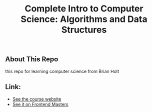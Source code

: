 <h1 align="center">Complete Intro to Computer Science: Algorithms and Data Structures</h1> <br>

## About This Repo

this repo for learning computer science from Brian Holt

## Link:

- [See the course website][site]
- [See it on Frontend Masters][fem]


[site]: https://btholt.github.io/complete-intro-to-computer-science
[fem]: https://www.frontendmasters.com